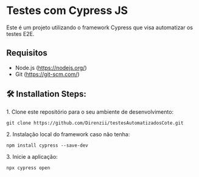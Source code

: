 # Testes com Cypress JS

Este é um projeto utilizando o framework Cypress que visa automatizar os testes E2E.

## Requisitos

- Node.js (https://nodejs.org/)
- Git (https://git-scm.com/)

<h2>🛠️ Installation Steps:</h2>

<p>1. Clone este repositório para o seu ambiente de desenvolvimento:</p>

```
git clone https://github.com/Direnzii/testesAutomatizadosCote.git
```

<p>2. Instalação local do framework caso não tenha:</p>

```
npm install cypress --save-dev
```

<p>3. Inicie a aplicação:</p>

```
npx cypress open
```
